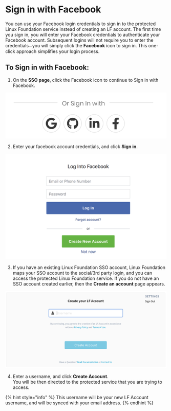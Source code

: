 # Sign in with Facebook

You can use your Facebook login credentials to sign in to the protected Linux Foundation service instead of creating an LF account. The first time you sign in, you will enter your Facebook credentials to authenticate your Facebook account. Subsequent logins will not require you to enter the credentials⏤you will simply click the **Facebook** icon to sign in. This one-click approach simplifies your login process.

## To Sign in with Facebook: <a id="to-log-in-with-facebook"></a>

1. On the **SSO page**, click the Facebook icon to continue to Sign in with Facebook.         

![](../../.gitbook/assets/screen-shot-2020-05-05-at-2.19.18-am.png)

2. Enter your facebook account credentials, and click **Sign in**.    

![Create Account](../../.gitbook/assets/screen-shot-2020-05-04-at-7.23.49-pm.png)

3. If you have an existing Linux Foundation SSO account, Linux Foundation maps your SSO account to the social/3rd party login, and you can access the protected Linux Foundation service. If you do not have an SSO account created earlier, then the **Create an account** page appears.                                                                          

![](../../.gitbook/assets/create-lf-account-if-authenticating-via-other.png)

4. Enter a username, and click **Create Account**.  
You will be then directed to the protected service that you are trying to access.

{% hint style="info" %}
This username will be your new LF Account username, and will be synced with your email address.
{% endhint %}



